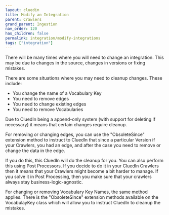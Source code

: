 ```yaml
---
layout: cluedin
title: Modify an Integration
parent: Crawlers
grand_parent: Ingestion
nav_order: 120
has_children: false
permalink: integration/modify-integrations
tags: ["integration"]
---
```


There will be many times where you will need to change an integration. This may be due to changes in the source, changes in versions or fixing mistakes. 

There are some situations where you may need to cleanup changes. These include:

 - You change the name of a Vocabulary Key
 - You need to remove edges
 - You need to change existing edges
 - You need to remove Vocabularies

 Due to CluedIn being a append-only system (with support for deleting if necessary) it means that certain changes require cleanup. 

 For removing or changing edges, you can use the "ObsoleteSince" extension method to instruct to CluedIn that since a particular Version if your Crawlers, you had an edge, and after the case you need to remove or change the data in the edge. 

 If you do this, this CluedIn will do the cleanup for you. You can also perform this using Post Processors. If you decide to do it in your CluedIn Crawlers then it means that your Crawlers might become a bit harder to manage. If you solve it in Post Processing, then you make sure that your crawlers always stay business-logic-agnostic. 

 For changing or removing Vocabulary Key Names, the same method applies. There is the "ObsoleteSince" extension methods available on the VocabulayKey class which will allow you to instruct CluedIn to cleanup the mistakes. 

